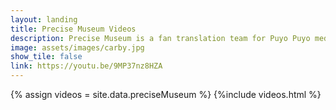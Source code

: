 ```yaml
---
layout: landing
title: Precise Museum Videos
description: Precise Museum is a fan translation team for Puyo Puyo media; including manga, drama CD's, and the games themselves!<br \><br \>https://www.precisemuseum.com/
image: assets/images/carby.jpg
show_tile: false
link: https://youtu.be/9MP37nz8HZA
---
```


{% assign videos = site.data.preciseMuseum %}
{%include videos.html %}